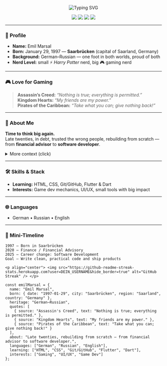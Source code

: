 <!-- Animated Profile README for Emil Marsal -->

<p align="center">
  <img src="https://readme-typing-svg.herokuapp.com?duration=2500&pause=600&center=true&vCenter=true&width=700&lines=Emil+Marsal;Developer+in+the+making;Gaming+Nerd+%7C+Harry+Potter+%7C+AC+%7C+KH;German–Russian+roots;Time+to+think+big+again." alt="Typing SVG" />
</p>

<p align="center">
  <img src="https://img.shields.io/badge/Dev-HTML%20%7C%20CSS%20%7C%20Flutter%20%7C%20Dart-informational" />
  <img src="https://img.shields.io/badge/Gamer-Strategy%20%7C%20RPG%20%7C%20Action-blue" />
  <img src="https://img.shields.io/badge/Languages-DE%20%7C%20RU%20%7C%20EN-brightgreen" />
  <img src="https://komarev.com/ghpvc/?username=DEIN_USERNAME&label=Profile%20views&style=flat" />
</p>

---

### 👋 Profile
- **Name:** Emil Marsal  
- **Born:** January 29, 1997 — **Saarbrücken** (capital of Saarland, Germany)  
- **Background:** German–Russian — one foot in both worlds, proud of both  
- **Nerd Level:** small ⚡ *Harry Potter* nerd, big 🎮 gaming nerd  

---

### 🎮 Love for Gaming
> **Assassin’s Creed:** *“Nothing is true; everything is permitted.”*  
> **Kingdom Hearts:** *“My friends are my power.”*  
> **Pirates of the Caribbean:** *“Take what you can; give nothing back!”*

---

### 🧱 About Me
**Time to think big again.**  
Late twenties, in debt, trusted the wrong people, rebuilding from scratch — from **financial advisor** to **software developer**.

<details>
<summary>More context (click)</summary>

- I’m switching careers into software dev and focusing on clean, practical code.  
- Love building small tools with big impact and learning by shipping.

</details>

---

### 🛠️ Skills & Stack
- **Learning:** HTML, CSS, Git/GitHub, Flutter & Dart  
- **Interests:** Game dev mechanics, UI/UX, small tools with big impact

---

### 🌐 Languages
- German • Russian • English

---

### 💼 Mini-Timeline
```text
1997 — Born in Saarbrücken
2020 — Finance / Financial Advisory
2025 — Career change: Software Development
Goal — Write clean, practical code and ship products

<p align="center"> <img src="https://github-readme-streak-stats.herokuapp.com?user=DEIN_USERNAME&hide_border=true" alt="GitHub Streak" /> </p>

const emilMarsal = {
  name: "Emil Marsal",
  born: { date: "1997-01-29", city: "Saarbrücken", region: "Saarland", country: "Germany" },
  heritage: "German–Russian",
  quotes: [
    { source: "Assassin's Creed", text: "Nothing is true; everything is permitted." },
    { source: "Kingdom Hearts", text: "My friends are my power." },
    { source: "Pirates of the Caribbean", text: "Take what you can; give nothing back!" }
  ],
  about: "Late twenties, rebuilding from scratch — from financial advisor to software developer.",
  languages: ["German", "Russian", "English"],
  learning: ["HTML", "CSS", "Git/GitHub", "Flutter", "Dart"],
  interests: ["Gaming", "UI/UX", "Game Dev"]
};

